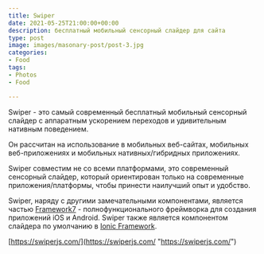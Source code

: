 ```yaml
---
title: Swiper
date: 2021-05-25T21:00:00+00:00
description: бесплатный мобильный сенсорный слайдер для сайта
type: post
image: images/masonary-post/post-3.jpg
categories:
- Food
tags:
- Photos
- Food

---
```

Swiper - это самый современный бесплатный мобильный сенсорный слайдер с аппаратным ускорением переходов и удивительным нативным поведением.

Он рассчитан на использование в мобильных веб-сайтах, мобильных веб-приложениях и мобильных нативных/гибридных приложениях.

Swiper совместим не со всеми платформами, это современный сенсорный слайдер, который ориентирован только на современные приложения/платформы, чтобы принести наилучший опыт и удобство.

Swiper, наряду с другими замечательными компонентами, является частью [Framework7](https://framework7.io/) - полнофункционального фреймворка для создания приложений iOS и Android. Swiper также является компонентом слайдера по умолчанию в [Ionic Framework](http://ionicframework.com/).

[https://swiperjs.com/](https://swiperjs.com/ "https://swiperjs.com/")